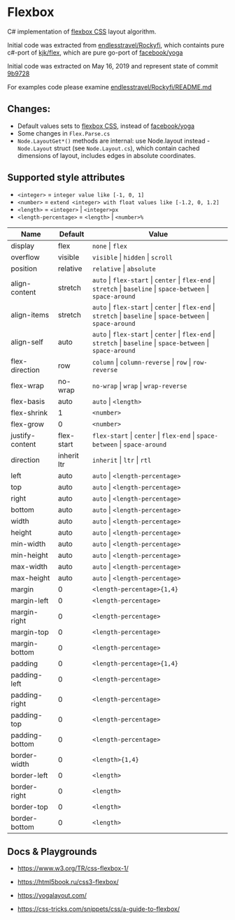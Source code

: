 # Flexbox

C# implementation of [flexbox CSS](https://www.w3.org/TR/css-flexbox-1/) layout algorithm. 

Initial code was extracted from [endlesstravel/Rockyfi](https://github.com/endlesstravel/Rockyfi), which containts pure c#-port of [kjk/flex](https://github.com/kjk/flex), which are pure go-port of [facebook/yoga](https://github.com/facebook/yoga) 

Initial code was extracted on May 16, 2019 and represent state of commit [9b9728](https://github.com/endlesstravel/Rockyfi/tree/9b972864658479a2f353c1e0043a926698061298)

For examples code please examine [endlesstravel/Rockyfi/README.md](https://github.com/endlesstravel/Rockyfi/blob/9b972864658479a2f353c1e0043a926698061298/README.md#usage)

## Changes:

* Default values sets to [flexbox CSS](https://www.w3.org/TR/css-flexbox-1/), instead of [facebook/yoga](https://github.com/facebook/yoga) 
* Some changes in `Flex.Parse.cs`
* `Node.LayoutGet*()` methods are internal: use Node.layout instead - `Node.Layout` struct (see `Node.Layout.cs`), which contain cached dimensions of layout, includes edges in absolute coordinates.

## Supported style attributes

* `<integer>` = `integer value like [-1, 0, 1]` 
* `<number>` = `extend <integer> with float values like [-1.2, 0, 1.2]`
* `<length>` = `<integer>` | `<integer>px`
* `<length-percentage>` = `<length>` | `<number>%`

| Name | Default | Value |                                 
|-|-|-|
| display | flex | `none` \| `flex` |
| overflow | visible | `visible` \| `hidden` \| `scroll` |
| position | relative | `relative` \| `absolute` |
| align-content | stretch | `auto` \| `flex-start` \| `center` \| `flex-end` \| `stretch` \| `baseline` \| `space-between` \| `space-around` |
| align-items | stretch | `auto` \| `flex-start` \| `center` \| `flex-end` \| `stretch` \| `baseline` \| `space-between` \| `space-around` |
| align-self | auto | `auto` \| `flex-start` \| `center` \| `flex-end` \| `stretch` \| `baseline` \| `space-between` \| `space-around` |
| flex-direction | row | `column` \| `column-reverse` \| `row` \| `row-reverse` |
| flex-wrap | no-wrap | `no-wrap` \| `wrap` \| `wrap-reverse` |
| flex-basis | auto | `auto` \| `<length>` |
| flex-shrink | 1 | `<number>` |
| flex-grow | 0 | `<number>` |
| justify-content | flex-start | `flex-start` \| `center` \| `flex-end` \| `space-between` \| `space-around` |
| direction | inherit ltr | `inherit` \| `ltr` \| `rtl` |
| left | auto | `auto` \| `<length-percentage>` |
| top | auto | `auto` \| `<length-percentage>` |
| right | auto | `auto` \| `<length-percentage>` |
| bottom | auto | `auto` \| `<length-percentage>` |
| width | auto | `auto` \| `<length-percentage>` |
| height | auto | `auto` \| `<length-percentage>` |
| min-width | auto | `auto` \| `<length-percentage>` |
| min-height | auto | `auto` \| `<length-percentage>` |
| max-width | auto | `auto` \| `<length-percentage>` |
| max-height | auto | `auto` \| `<length-percentage>` |
| margin | 0 | `<length-percentage>{1,4}` |
| margin-left | 0 | `<length-percentage>` |
| margin-right | 0 | `<length-percentage>` |
| margin-top | 0 | `<length-percentage>` |
| margin-bottom | 0 | `<length-percentage>` |
| padding | 0 | `<length-percentage>{1,4}` |
| padding-left | 0 | `<length-percentage>` |
| padding-right | 0 | `<length-percentage>` |
| padding-top | 0 | `<length-percentage>` |
| padding-bottom | 0 | `<length-percentage>` |
| border-width | 0 | `<length>{1,4}` |
| border-left | 0 | `<length>` |
| border-right | 0 | `<length>` |
| border-top | 0 | `<length>` |
| border-bottom | 0 | `<length>` |

## Docs & Playgrounds

* https://www.w3.org/TR/css-flexbox-1/

* https://html5book.ru/css3-flexbox/

* https://yogalayout.com/

* https://css-tricks.com/snippets/css/a-guide-to-flexbox/
